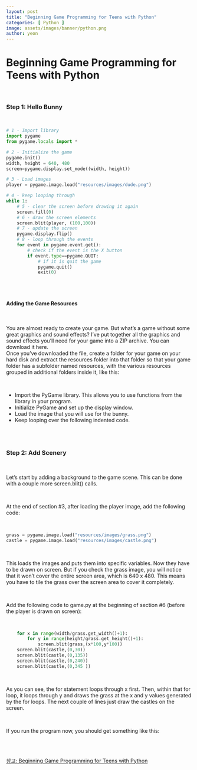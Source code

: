 ```yaml
---
layout: post
title: "Beginning Game Programming for Teens with Python"
categories: [ Python ]
image: assets/images/banner/python.png
author: yeon
---
```


# Beginning Game Programming for Teens with Python

<br>

### Step 1: Hello Bunny

<br>

```python
# 1 - Import library
import pygame
from pygame.locals import *

# 2 - Initialize the game
pygame.init()
width, height = 640, 480
screen=pygame.display.set_mode((width, height))

# 3 - Load images
player = pygame.image.load("resources/images/dude.png")

# 4 - keep looping through
while 1:
    # 5 - clear the screen before drawing it again
    screen.fill(0)
    # 6 - draw the screen elements
    screen.blit(player, (100,100))
    # 7 - update the screen
    pygame.display.flip()
    # 8 - loop through the events
    for event in pygame.event.get():
        # check if the event is the X button
        if event.type==pygame.QUIT:
            # if it is quit the game
            pygame.quit()
            exit(0)
```

<br><br>

#### Adding the Game Resources

<br>

You are almost ready to create your game. But what’s a game without some great graphics and sound effects? I’ve put together all the graphics and sound effects you’ll need for your game into a ZIP archive. You can download it here.
<br>
Once you’ve downloaded the file, create a folder for your game on your hard disk and extract the resources folder into that folder so that your game folder has a subfolder named resources, with the various resources grouped in additional folders inside it, like this:

<br>

- Import the PyGame library. This allows you to use functions from the library in your program.
- Initialize PyGame and set up the display window.
- Load the image that you will use for the bunny.
- Keep looping over the following indented code.

<br><br>

### Step 2: Add Scenery
<br>

Let’s start by adding a background to the game scene. This can be done with a couple more screen.blit() calls.

<br>

At the end of section #3, after loading the player image, add the following code:

<br>

```python
grass = pygame.image.load("resources/images/grass.png")
castle = pygame.image.load("resources/images/castle.png")
```

<br>

This loads the images and puts them into specific variables. Now they have to be drawn on screen. But if you check the grass image, you will notice that it won’t cover the entire screen area, which is 640 x 480. This means you have to tile the grass over the screen area to cover it completely.

<br>

Add the following code to game.py at the beginning of section #6 (before the player is drawn on screen):

<br>

```python
    for x in range(width/grass.get_width()+1):
        for y in range(height/grass.get_height()+1):
            screen.blit(grass,(x*100,y*100))
    screen.blit(castle,(0,30))
    screen.blit(castle,(0,135))
    screen.blit(castle,(0,240))
    screen.blit(castle,(0,345 ))
```

<br>

As you can see, the for statement loops through x first. Then, within that for loop, it loops through y and draws the grass at the x and y values generated by the for loops. The next couple of lines just draw the castles on the screen.

<br>

If you run the program now, you should get something like this:

<br><br>


[참고: Beginning Game Programming for Teens with Python](https://www.raywenderlich.com/24252/beginning-game-programming-for-teens-with-python)



